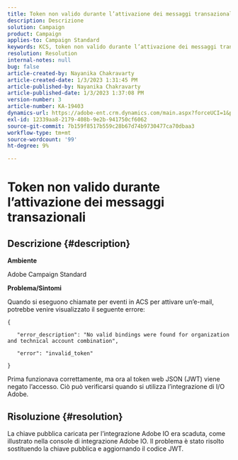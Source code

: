```yaml
---
title: Token non valido durante l’attivazione dei messaggi transazionali
description: Descrizione
solution: Campaign
product: Campaign
applies-to: Campaign Standard
keywords: KCS, token non valido durante l’attivazione dei messaggi transazionali
resolution: Resolution
internal-notes: null
bug: false
article-created-by: Nayanika Chakravarty
article-created-date: 1/3/2023 1:31:45 PM
article-published-by: Nayanika Chakravarty
article-published-date: 1/3/2023 1:37:08 PM
version-number: 3
article-number: KA-19403
dynamics-url: https://adobe-ent.crm.dynamics.com/main.aspx?forceUCI=1&pagetype=entityrecord&etn=knowledgearticle&id=e553d6f3-6a8b-ed11-81ac-6045bd006149
exl-id: 12339aa8-2179-408b-9e2b-941750cf6062
source-git-commit: 7b159f8517b559c28b67d74b9730477ca70dbaa3
workflow-type: tm+mt
source-wordcount: '99'
ht-degree: 9%

---
```


# Token non valido durante l’attivazione dei messaggi transazionali

## Descrizione {#description}


<b>Ambiente</b>

Adobe Campaign Standard

<b>Problema/Sintomi</b>

Quando si eseguono chiamate per eventi in ACS per attivare un’e-mail, potrebbe venire visualizzato il seguente errore:






```
{

   "error_description": "No valid bindings were found for organization and technical account combination",

   "error": "invalid_token"

}
```






Prima funzionava correttamente, ma ora al token web JSON (JWT) viene negato l’accesso. Ciò può verificarsi quando si utilizza l’integrazione di I/O Adobe.


## Risoluzione {#resolution}


La chiave pubblica caricata per l’integrazione Adobe IO era scaduta, come illustrato nella console di integrazione Adobe IO. Il problema è stato risolto sostituendo la chiave pubblica e aggiornando il codice JWT.
